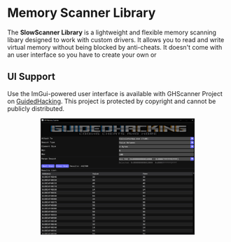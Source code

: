 # Memory Scanner Library

The **SlowScanner Library** is a lightweight and flexible memory scanning libary designed to work with custom drivers. It allows you to read and write virtual memory without being blocked by anti-cheats. It doesn't come with an user interface so you have to create your own or

## UI Support

Use the ImGui-powered user interface is available with GHScanner Project on [GuidedHacking](https://guidedhacking.com). This project is protected by copyright and cannot be publicly distributed.

<p align="center">
  <img src="GHScanner.png" alt="Half-size Image" width="70%">
</p>
